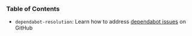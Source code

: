 ### Table of Contents

- `dependabot-resolution`: Learn how to address [dependabot issues](dependabot-resolution.md) on GitHub
